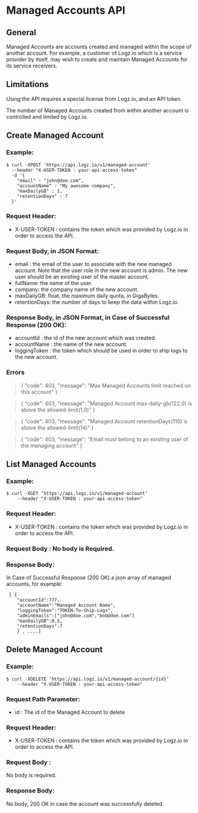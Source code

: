 # Managed Accounts API

## General
Managed Accounts are accounts created and managed within the scope of another account. For example, a customer of Logz.io which is a service provider by itself, may wish to create and maintain Managed Accounts for its service receivers. 

## Limitations
Using the API requires a special license from Logz.io, and an API token.

The number of Managed Accounts created from within another account is controlled and limited by Logz.io.

## Create Managed Account
### Example:
```
$ curl -XPOST 'https://api.logz.io/v1/managed-account'  
  --header "X-USER-TOKEN : your-api-access-token" 
  -d '{ 
    "email" : "john@doe.com",
    "accountName" : "My awesome company",
    "maxDailyGB" : 1,
    "retentionDays" : 7
  }'
```
### Request Header:
- X-USER-TOKEN : contains the token which was provided by Logz.io in order to access the API.

### Request Body, in JSON Format:
- email : the email of the user to associate with the new managed account. Note that the user role in the new account is admin. The new user should be an existing user of the master account.
- fullName: the name of the user.
- company: the company name of the new account.
- maxDailyGB: float, the maximum daily quota, in GigaBytes.
- retentionDays: the number of days to keep the data within Logz.io.

### Response Body, in JSON Format, in Case of Successful Response (200 OK):
- accountId : the id of the new account which was created.
- accountName : the name of the new account.
- loggingToken : the token which should be used in order to ship logs to the new account.

### Errors


> {
> "code": 403,
> "message": "Max Managed Accounts limit reached on this account"
> }

> {
>     "code": 403,
>     "message": "Managed Account max-daily-gb(122.0) is above the allowed-limit(1.0)"
> }

> {
>     "code": 403,
>     "message": "Managed Account retentionDays(110) is above the allowed-limit(14)"
> }

> {
>     "code": 403,
>     "message": "Email must belong to an existing user of the managing account"
> }


## List Managed Accounts
### Example:
```
$ curl -XGET ‘https://api.logz.io/v1/managed-account’
	--header "X-USER-TOKEN : your-api-access-token"
```

### Request Header:
- X-USER-TOKEN : contains the token which was provided by Logz.io in order to access the API.

### Request Body : No body is Required.

### Response Body:
In Case of Successful Response (200 OK) a json array of managed accounts, for example:

```
 [ {
    "accountId":777, 
    "accountName":"Managed Account Name",
    "loggingToken":"TOKEN-To-Ship-Logs",
    "adminEmails":["john@doe.com","bob@doe.com"]
    "maxDailyGB":0.5,
    "retentionDays":7 
    } , ....]
```



## Delete Managed Account
### Example:
```
$ curl -XDELETE ‘https://api.logz.io/v1/managed-account/{id}’
	--header "X-USER-TOKEN : your-api-access-token"
```

### Request Path Parameter:
- id : The id of the Managed Account to delete

### Request Header:
- X-USER-TOKEN : contains the token which was provided by Logz.io in order to access the API.

### Request Body : 
No body is required.

### Response Body: 
No body, 200 OK in case the account was successfully deleted.
